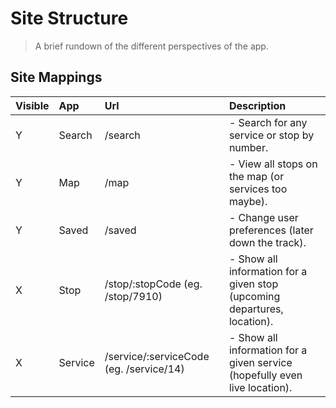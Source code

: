 # Site Structure
> A brief rundown of the different perspectives of the app.

## Site Mappings

| Visible | App     | Url                                     | Description                                                                |
|:--------|:--------|:----------------------------------------|:---------------------------------------------------------------------------|
| Y       | Search  | /search                                 | - Search for any service or stop by number.                                |
| Y       | Map     | /map                                    | - View all stops on the map (or services too maybe).                       |
| Y       | Saved   | /saved                                  | - Change user preferences (later down the track).                          |
| X       | Stop    | /stop/:stopCode (eg. /stop/7910)        | - Show all information for a given stop (upcoming departures, location).   |
| X       | Service | /service/:serviceCode (eg. /service/14) | - Show all information for a given service (hopefully even live location). |

